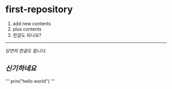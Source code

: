 # first-repository
1. add new contents
2. plus contents
3. 한글도 되나요?
---
*당연히 한글도 됩니다.*

_신기하네요_
---
'''
prin("hello world")
'''